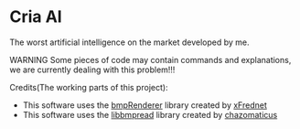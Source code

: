 # Cria AI 
The worst artificial intelligence on the market developed by me.

WARNING
Some pieces of code may contain commands and explanations, we are currently dealing with this problem!!!

Credits(The working parts of this project):
- This software uses the [bmpRenderer](https://github.com/xFrednet/BmpRenderer) library created by [xFrednet](https://github.com/xFrednet)
- This software uses the [libbmpread](https://github.com/chazomaticus/libbmpread) library created by [chazomaticus](https://github.com/chazomaticus)
